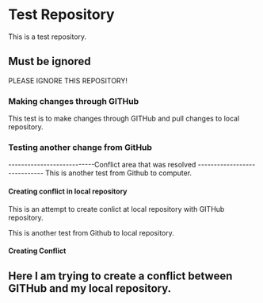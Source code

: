 # Test Repository

This is a test repository.

## Must be ignored

PLEASE IGNORE THIS REPOSITORY!

### Making changes through GITHub
This test is to make changes through GITHub and pull changes to local repository.

### Testing another change from GitHub
---------------------------Conflict area that was resolved -----------------------------
This is another test from Github to computer.

#### Creating conflict in local repository
This is an attempt to create conlict at local repository with GITHub repository.

This is another test from Github to local repository.

#### Creating Conflict
Here I am trying to create a conflict between GITHub and my local repository.
-----------------------------------------------------------------------------------------
